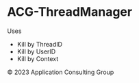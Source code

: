 # ACG-ThreadManager

Uses
- Kill by ThreadID
- Kill by UserID
- Kill by Context

© 2023 Application Consulting Group
